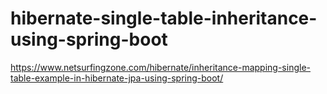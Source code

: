 # hibernate-single-table-inheritance-using-spring-boot

https://www.netsurfingzone.com/hibernate/inheritance-mapping-single-table-example-in-hibernate-jpa-using-spring-boot/
